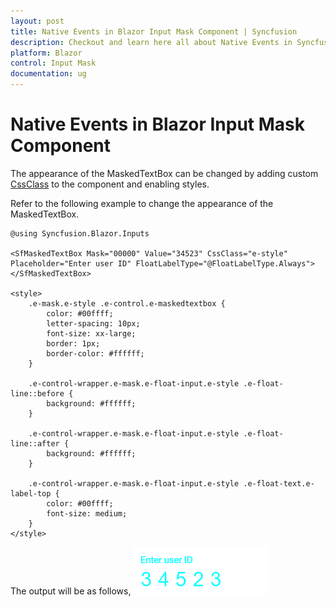 ```yaml
---
layout: post
title: Native Events in Blazor Input Mask Component | Syncfusion
description: Checkout and learn here all about Native Events in Syncfusion Blazor Input Mask component and much more.
platform: Blazor
control: Input Mask
documentation: ug
---
```


# Native Events in Blazor Input Mask Component

The appearance of the MaskedTextBox can be changed by adding custom [CssClass](https://help.syncfusion.com/cr/blazor/Syncfusion.Blazor.Inputs.SfMaskedTextBox.html#Syncfusion_Blazor_Inputs_SfMaskedTextBox_CssClass) to the component and enabling styles.

Refer to the following example to change the appearance of the MaskedTextBox.

```cshtml
@using Syncfusion.Blazor.Inputs

<SfMaskedTextBox Mask="00000" Value="34523" CssClass="e-style" Placeholder="Enter user ID" FloatLabelType="@FloatLabelType.Always"> </SfMaskedTextBox>

<style>
    .e-mask.e-style .e-control.e-maskedtextbox {
        color: #00ffff;
        letter-spacing: 10px;
        font-size: xx-large;
        border: 1px;
        border-color: #ffffff;
    }

    .e-control-wrapper.e-mask.e-float-input.e-style .e-float-line::before {
        background: #ffffff;
    }

    .e-control-wrapper.e-mask.e-float-input.e-style .e-float-line::after {
        background: #ffffff;
    }

    .e-control-wrapper.e-mask.e-float-input.e-style .e-float-text.e-label-top {
        color: #00ffff;
        font-size: medium;
    }
</style>
```

The output will be as follows,
![MaskedTextBox Sample](../images/customCss.png)
